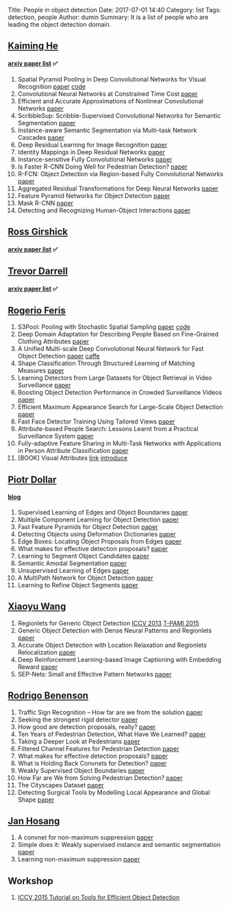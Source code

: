 Title: People in object detection
Date: 2017-07-01 14:40
Category: list
Tags: detection, people
Author: dumin
Summary: It is a list of people who are leading the object detection domain.

## [Kaiming He](http://kaiminghe.com/)
#### [arxiv paper list](https://arxiv.org/find/all/1/all:+AND+Kaiming+He/0/1/0/all/0/1) :white_check_mark: 
1. Spatial Pyramid Pooling in Deep Convolutional Networks for Visual Recognition [paper](https://arxiv.org/pdf/1406.4729.pdf) [code](https://github.com/ShaoqingRen/SPP_net)
2. Convolutional Neural Networks at Constrained Time Cost [paper](https://arxiv.org/pdf/1412.1710.pdf) 
3. Efficient and Accurate Approximations of Nonlinear Convolutional Networks [paper](https://arxiv.org/pdf/1411.4229.pdf)
4. ScribbleSup: Scribble-Supervised Convolutional Networks for Semantic Segmentation [paper](http://arxiv.org/abs/1604.05144)
5. Instance-aware Semantic Segmentation via Multi-task Network Cascades [paper](https://arxiv.org/abs/1512.04412)
6. Deep Residual Learning for Image Recognition [paper](http://arxiv.org/abs/1512.03385)
7. Identity Mappings in Deep Residual Networks [paper](http://arxiv.org/abs/1603.05027)
8. Instance-sensitive Fully Convolutional Networks [paper](http://arxiv.org/abs/1603.08678)
9. Is Faster R-CNN Doing Well for Pedestrian Detection? [paper](http://arxiv.org/abs/1607.07032)
10. R-FCN: Object Detection via Region-based Fully Convolutional Networks [paper](http://arxiv.org/abs/1605.06409)
11. Aggregated Residual Transformations for Deep Neural Networks [paper](https://arxiv.org/abs/1611.05431)
12. Feature Pyramid Networks for Object Detection [paper](https://arxiv.org/abs/1612.03144)
13. Mask R-CNN [paper](https://arxiv.org/abs/1703.06870)
14. Detecting and Recognizing Human-Object Interactions [paper](https://arxiv.org/abs/1704.07333) 

## [Ross Girshick](http://www.rossgirshick.info/)
#### [arxiv paper list](https://arxiv.org/find/cs/1/au:+Girshick_R/0/1/0/all/0/1) :white_check_mark: 

## [Trevor Darrell](https://www2.eecs.berkeley.edu/Faculty/Homepages/darrell.html)
#### [arxiv paper list](https://arxiv.org/find/all/1/all:+AND+Trevor+Darrell/0/1/0/all/0/1) :white_check_mark: 

## [Rogerio Feris](http://rogerioferis.com)
1. S3Pool: Pooling with Stochastic Spatial Sampling [paper](https://arxiv.org/pdf/1611.05138.pdf) [code](https://github.com/Shuangfei/s3pool)
2. Deep Domain Adaptation for Describing People Based on Fine-Grained Clothing Attributes [paper](http://rogerioferis.com/publications/DDANCVPR2015.pdf)
3. A Unified Multi-scale Deep Convolutional Neural Network for Fast Object Detection [paper](http://rogerioferis.com/publications/ZhaoweiECCV2016.pdf) [caffe](https://github.com/zhaoweicai/mscnn)
4. Shape Classification Through Structured Learning of Matching Measures [paper](http://rogerioferis.com/publications/FerisCVPR09a.pdf)
5. Learning Detectors from Large Datasets for Object Retrieval in Video Surveillance [paper](http://rogerioferis.com/publications/FerisICME2012.pdf)
6. Boosting Object Detection Performance in Crowded Surveillance Videos [paper](http://rogerioferis.com/publications/FerisWACV2013.pdf)
7. Efficient Maximum Appearance Search for Large-Scale Object Detection [paper](http://rogerioferis.com/publications/ChenCVPR2013.pdf)
8. Fast Face Detector Training Using Tailored Views [paper](http://rogerioferis.com/publications/KristinaICCV2013.pdf)
9. Attribute-based People Search: Lessons Learnt from a Practical Surveillance System [paper](http://rogerioferis.com/publications/FerisICMR2014.pdf)
10. Fully-adaptive Feature Sharing in Multi-Task Networks with Applications in Person Attribute Classification [paper](https://arxiv.org/pdf/1611.05377.pdf)
11. [BOOK] Visual Attributes [link](https://www.springer.com/us/book/9783319500751) [introduce](http://rogerioferis.com/publications/IntroductionToVisualAttributes.pdf)

## [Piotr Dollar](https://pdollar.github.io/)
#### [blog](https://pdollar.wordpress.com/)
1. Supervised Learning of Edges and Object Boundaries [paper](https://pdollar.github.io/files/papers/DollarCVPR06edge.pdf)
2. Multiple Component Learning for Object Detection [paper](https://pdollar.github.io/files/papers/DollarECCV08mcl.pdf)
3. Fast Feature Pyramids for Object Detection [paper](https://pdollar.github.io/files/papers/DollarPAMI14pyramids.pdf)
4. Detecting Objects using Deformation Dictionaries  [paper](https://pdollar.github.io/files/papers/HariharanCVPR14deformdict.pdf)
5. Edge Boxes: Locating Object Proposals from Edges [paper](https://pdollar.github.io/files/papers/ZitnickDollarECCV14edgeBoxes.pdf)
6. What makes for effective detection proposals? [paper](https://arxiv.org/pdf/1502.05082.pdf)
7. Learning to Segment Object Candidates [paper](https://arxiv.org/pdf/1506.06204.pdf)
8. Semantic Amodal Segmentation [paper](https://arxiv.org/pdf/1509.01329.pdf)
9. Unsupervised Learning of Edges [paper](http://arxiv.org/pdf/1511.04166.pdf)
10. A MultiPath Network for Object Detection [paper](http://arxiv.org/pdf/1604.02135.pdf)
11. Learning to Refine Object Segments [paper](http://arxiv.org/pdf/1603.08695.pdf)

## [Xiaoyu Wang](http://www.xiaoyumu.com)
1. Regionlets for Generic Object Detection [ICCV 2013](http://www.xiaoyumu.com/s/PDF/Regionlets.pdf) [T-PAMI 2015](http://www.xiaoyumu.com/s/PDF/Regionlets-pami.pdf)
2. Generic Object Detection with Dense Neural Patterns and Regionlets [paper](http://www.xiaoyumu.com/s/PDF/cnnRegionlet.pdf)
3. Accurate Object Detection with Location Relaxation and Regionlets Relocalization [paper](http://www.xiaoyumu.com/s/PDF/Regionlets_relocalization.pdf)
4. Deep Reinforcement Learning-based Image Captioning with Embedding Reward
 [paper](http://www.xiaoyumu.com/s/PDF/CVPR17.pdf)
5. SEP-Nets: Small and Effective Pattern Networks
 [paper](http://www.xiaoyumu.com/s/PDF/SEP-Nets.pdf)
 
## [Rodrigo Benenson](https://rodrigob.github.io/)
1. Traffic Sign Recognition – How far are we from the solution [paper](https://rodrigob.github.io/documents/2013_ijcnn_traffic_signs.pdf)
2. Seeking the strongest rigid detector [paper](https://rodrigob.github.io/documents/2013_cvpr_roerei_with_supplementary_material.pdf)
3. How good are detection proposals, really? [paper](https://rodrigob.github.io/documents/2014_bmvc_selective_search_with_supplementary_material.pdf)
4. Ten Years of Pedestrian Detection, What Have We Learned? [paper](https://rodrigob.github.io/documents/2014_eccvw_ten_years_of_pedestrian_detection_with_supplementary_material.pdf)
5. Taking a Deeper Look at Pedestrians [paper](https://arxiv.org/pdf/1501.05790.pdf)
6. Filtered Channel Features for Pedestrian Detection [paper](https://arxiv.org/pdf/1501.05759.pdf)
7. What makes for effective detection proposals? [paper](https://arxiv.org/pdf/1502.05082.pdf)
8. What is Holding Back Convnets for Detection? [paper](https://arxiv.org/pdf/1508.02844.pdf) 
9. Weakly Supervised Object Boundaries [paper](https://arxiv.org/pdf/1511.07803.pdf)
10. How Far are We from Solving Pedestrian Detection? [paper](https://arxiv.org/pdf/1602.01237.pdf)
11. The Cityscapes Dataset [paper](https://www.cityscapes-dataset.com/wordpress/wp-content/papercite-data/pdf/cordts2015cvprw.pdf)
12. Detecting Surgical Tools by Modelling Local Appearance and Global Shape [paper](https://rodrigob.github.io/documents/2015_tmi_bouget_et_al_detecting_surgical_tools.pdf)
 
## [Jan Hosang](https://janhosang.com/)
1. A convnet for non-maximum suppression [paper](https://arxiv.org/pdf/1511.06437.pdf)
2. Simple does it: Weakly supervised instance and semantic segmentation [paper](https://arxiv.org/pdf/1603.07485.pdf)
3. Learning non-maximum suppression [paper](https://arxiv.org/pdf/1705.02950.pdf)

## Workshop
1. [ICCV 2015 Tutorial on Tools for Efficient Object Detection](http://mp7.watson.ibm.com/ICCV2015/ObjectDetectionICCV2015.html)
